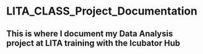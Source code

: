 # LITA_CLASS_Project_Documentation
## This is where I document my Data Analysis project at LITA training with the Icubator Hub
